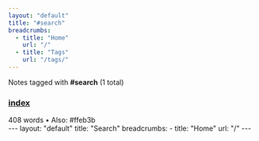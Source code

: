 ```yaml
---
layout: "default"
title: "#search"
breadcrumbs:
  - title: "Home"
    url: "/"
  - title: "Tags"
    url: "/tags/"
---
```

Notes tagged with **#search** (1 total)

<div class="note-grid">

<div class="note-card">
    <h3><a href="docs/search/index/">index</a></h3>
    <div class="note-meta">
        408 words
        • Also: #ffeb3b
    </div>
    <div class="note-excerpt">---
layout: "default"
title: "Search"
breadcrumbs:
  - title: "Home"
    url: "/"
---

<div class="search-container">
    <input type="text" id="search-input" class="search-box" placeholder="Search no...</div>
</div>
</div>